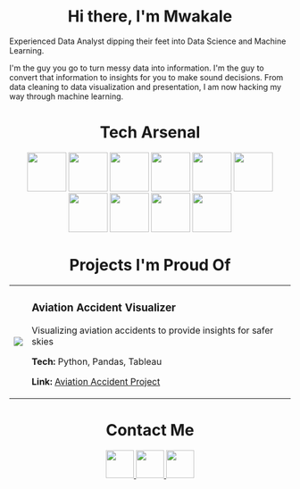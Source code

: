 <h1 align="center">Hi there, I'm Mwakale</h1>

Experienced Data Analyst dipping their feet into Data Science and Machine Learning.

I'm the guy you go to turn messy data into information. I'm the guy to convert that information to insights for you to make sound decisions. From data cleaning to data visualization and presentation, I am now hacking my way through machine learning.

<h1 align="center">Tech Arsenal</h1>
<p align="center">
  <img src="https://www.svgrepo.com/show/373589/excel.svg" width="70" height="70"/>
  <img src="https://cdn.jsdelivr.net/gh/devicons/devicon@latest/icons/mysql/mysql-original.svg" width="70" height="70"/>
  <img src="https://cdn.svglogos.dev/logos/python.svg" width="70" height="70"/>
  <img src="https://cdn.svglogos.dev/logos/numpy.svg" width="70" height="70"/>
  <img src="https://cdn.svglogos.dev/logos/pandas-icon.svg" width="70" height="70"/>
  <img src="https://cdn.svglogos.dev/logos/matplotlib-icon.svg" width="70" height="70"/>
  <img src="https://cdn.svglogos.dev/logos/visual-studio-code.svg" width="70" height="70"/>
  <img src="https://cdn.jsdelivr.net/gh/devicons/devicon@latest/icons/scikitlearn/scikitlearn-original.svg" width="70" height="70"/>
  <img src="https://cdn.svglogos.dev/logos/microsoft-power-bi.svg" width="70" height="70"/>
  <img src="https://cdn.svglogos.dev/logos/tableau-icon.svg" width="70" height="70"/>
</p>

<h1 align="center">Projects I'm Proud Of</h1>
<table align="center">
  <tr>
    <td>
      <a href="https://github.com/M-Nesphory/Aviation_Accident_Project.git">
        <img src="https://github-readme-stats.vercel.app/api/pin/?username=M-Nesphory&repo=Aviation_Accident_Project&theme=dark&hide_border=true&border_radius=10"/>
      </a>
    </td>
    <td>
      <h3>Aviation Accident Visualizer</h3>
      <p>
        Visualizing aviation accidents to provide insights for safer skies
        <p><b>Tech:</b> Python, Pandas, Tableau</p>
        <p><b>Link:</b> <a href = "https://github.com/M-Nesphory/Aviation_Accident_Project.git">Aviation Accident Project</a></p>
      </p>
    </td>
  </tr>
</table>

<h1 align="center">Contact Me</h1>
<p align="center">
  <a href = "https://www.linkedin.com/in/nesphory-mwakale/">
    <img src = "https://cdn.svglogos.dev/logos/linkedin-icon.svg" width="50" height="50"/>
  </a>
  <a href = "https://mail.google.com/mail/?view=cm&fs=1&to=nrmmwakale07@gmail.com" target="_blank">
    <img src = "https://cdn.svglogos.dev/logos/google-gmail.svg" width="50" height="50"/>
  </a>
  <a href = "https://github.com/M-Nesphory" target="_blank">
    <img src = "https://cdn.svglogos.dev/logos/github-icon.svg" width="50" height="50"/>
  </a>
</p>
